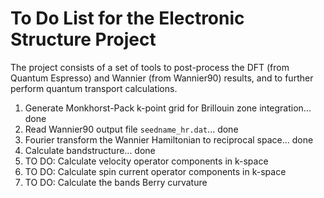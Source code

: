 # To Do List for the Electronic Structure Project

The project consists of a set of tools to post-process the DFT (from Quantum Espresso) and Wannier (from Wannier90) results, and to further perform quantum transport calculations.

1. Generate Monkhorst-Pack k-point grid for Brillouin zone integration... done
2. Read Wannier90 output file `seedname_hr.dat`... done
3. Fourier transform the Wannier Hamiltonian to reciprocal space... done
4. Calculate bandstructure... done
5. TO DO: Calculate velocity operator components in k-space
6. TO DO: Calculate spin current operator components in k-space
7. TO DO: Calculate the bands Berry curvature
